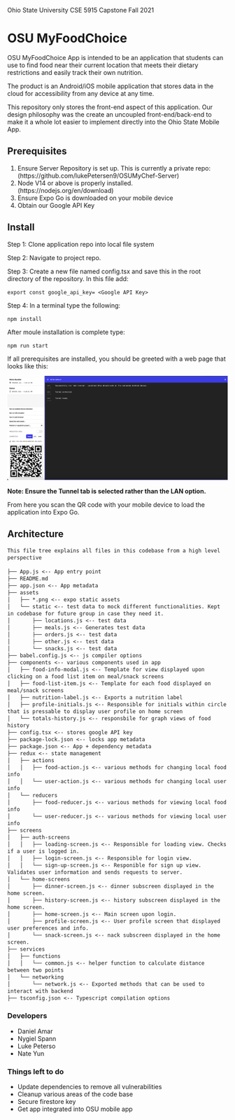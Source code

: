 
Ohio State University CSE 5915 Capstone Fall 2021

# OSU MyFoodChoice

OSU MyFoodChoice App is intended to be an application that students can use to find food near their current location that meets their dietary restrictions and easily track their own nutrition.

The product is an Android/iOS mobile application that stores data in the cloud for accessibility from any device at any time.

This repository only stores the front-end aspect of this application. Our design philosophy was the create an uncoupled front-end/back-end to make it a whole lot easier to implement directly into the Ohio State Mobile App.

## Prerequisites
<ol>
  <li>Ensure Server Repository is set up. This is currently a private repo: (https://github.com/lukePetersen9/OSUMyChef-Server) </li>
<li>Node V14 or above is properly installed. (https://nodejs.org/en/download) </li>
<li>Ensure Expo Go is downloaded on your mobile device</li>
<li>Obtain our Google API Key </li>
</ol>

## Install

Step 1: Clone application repo into local file system

Step 2: Navigate to project repo.

Step 3: Create a new file named config.tsx and save this in the root directory of the repository. In this file add:
```
export const google_api_key= <Google API Key>
```

Step 4: In a terminal type the following:

```
npm install
```

After moule installation is complete type:
```
npm run start
```

If all prerequisites are installed, you should be greeted with a web page that looks like this:

![Alt text](doc/metro.png?raw=true "metro")

**Note: Ensure the Tunnel tab is selected rather than the LAN option.**



From here you scan the QR code with your mobile device to load the application into Expo Go.

## Architecture 

```
This file tree explains all files in this codebase from a high level perspective 

├── App.js <-- App entry point
├── README.md
├── app.json <-- App metadata
├── assets 
│   ├── *.png <-- expo static assets
│   └── static <-- test data to mock different functionalities. Kept in codebase for future group in case they need it.
│       ├── locations.js <-- test data
│       ├── meals.js <-- Generates test data
│       ├── orders.js <-- test data
│       ├── other.js <-- test data
│       └── snacks.js <-- test data
├── babel.config.js <-- js compiler options
├── components <-- various components used in app
│   ├── food-info-modal.js <-- Template for view displayed upon clicking on a food list item on meal/snack screens
│   ├── food-list-item.js <-- Template for each food displayed on meal/snack screens
│   ├── nutrition-label.js <-- Exports a nutrition label
│   ├── profile-initials.js <-- Responsible for initials within circle that is pressable to display user profile on home screen
│   └── totals-history.js <-- responsbile for graph views of food history
├── config.tsx <-- stores google API key
├── package-lock.json <-- locks app metadata
├── package.json <-- App + dependency metadata 
├── redux <-- state management
│   ├── actions
│   │   ├── food-action.js <-- various methods for changing local food info
│   │   └── user-action.js <-- various methods for changing local user info
│   └── reducers
│       ├── food-reducer.js <-- various methods for viewing local food info
│       └── user-reducer.js <-- various methods for viewing local user info
├── screens
│   ├── auth-screens
│   │   ├── loading-screen.js <-- Responsible for loading view. Checks if a user is logged in.
│   │   ├── login-screen.js <-- Responsible for login view.
│   │   └── sign-up-screen.js <-- Responible for sign up view. Validates user information and sends requests to server.
│   └── home-screens
│       ├── dinner-screen.js <-- dinner subscreen displayed in the home screen.
│       ├── history-screen.js <-- history subscreen displayed in the home screen.
│       ├── home-screen.js <-- Main screen upon login. 
│       ├── profile-screen.js <-- User profile screen that displayed user preferences and info.
│       └── snack-screen.js <-- nack subscreen displayed in the home screen.
├── services
│   ├── functions
│   │   └── common.js <-- helper function to calculate distance between two points
│   └── networking 
│       └── network.js <-- Exported methods that can be used to interact with backend
├── tsconfig.json <-- Typescript compilation options
```


### Developers

* Daniel Amar
* Nygiel Spann
* Luke Peterso
* Nate Yun


### Things left to do

* Update dependencies to remove all vulnerabilities
* Cleanup various areas of the code base
* Secure firestore key
* Get app integrated into OSU mobile app




